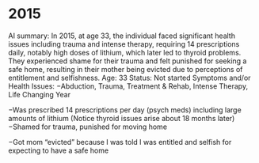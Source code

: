 # 2015

AI summary: In 2015, at age 33, the individual faced significant health issues including trauma and intense therapy, requiring 14 prescriptions daily, notably high doses of lithium, which later led to thyroid problems. They experienced shame for their trauma and felt punished for seeking a safe home, resulting in their mother being evicted due to perceptions of entitlement and selfishness.
Age: 33
Status: Not started
Symptoms and/or Health Issues: −Abduction, Trauma, Treatment & Rehab, Intense Therapy, Life Changing Year

−Was prescribed 14 prescriptions per day (psych meds) including large amounts of lithium (Notice thyroid issues arise about 18 months later)−Shamed for trauma, punished for moving home

−Got mom “evicted” because I was told I was entitled and selfish for expecting to have a safe home